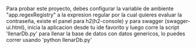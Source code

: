 Para probar este proyecto, debes configurar la variable de ambiente "app.regexRegistry" a la expresion regular por la cual quieres evaluar la contraseña, existe el panel para h2(h2-console) y para swagger (swagger-ui.html), inicia la aplicacion desde tu ide favorito y luego corre la script 'llenarDb.py' para llenar la base de datos con datos genericos, lo puedes correr usando 'python llenarDb.py'
